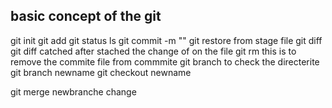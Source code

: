 ## basic concept of the git
git init
git add
git status
ls
git commit -m ""
git restore from stage file
git diff
git diff catched after stached the change of on the file
git rm this is to remove the commite file from commmite
git branch to check the directerite
git branch newname 
git checkout newname


git merge newbranche change